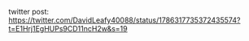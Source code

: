 twitter post:
https://twitter.com/DavidLeafy40088/status/1786317735372435574?t=E1Hrj1EgHUPs9CD11ncH2w&s=19

